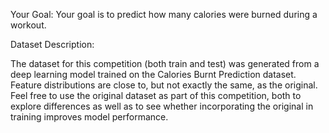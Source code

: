Your Goal: Your goal is to predict how many calories were burned during a workout.

Dataset Description:

The dataset for this competition (both train and test) was generated from a deep learning model trained on the Calories Burnt Prediction dataset. Feature distributions are close to, but not exactly the same, as the original. Feel free to use the original dataset as part of this competition, both to explore differences as well as to see whether incorporating the original in training improves model performance.

